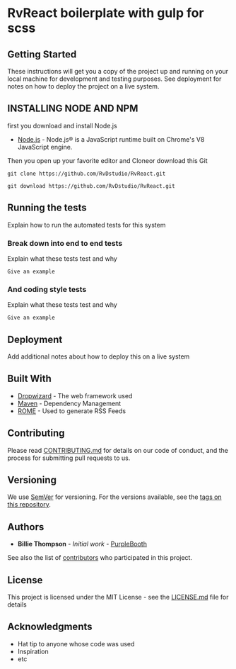 # RvReact boilerplate with gulp for scss

## Getting Started

These instructions will get you a copy of the project up and running on your local machine for development and testing purposes. See deployment for notes on how to deploy the project on a live system.

## INSTALLING NODE AND NPM
first you download and install Node.js
* [Node.js](https://nodejs.org/en/) - Node.js® is a JavaScript runtime built on Chrome's V8 JavaScript engine.

Then you open up your favorite editor and Cloneor download this Git 

```
git clone https://github.com/RvDstudio/RvReact.git 
```
```
git download https://github.com/RvDstudio/RvReact.git 
```

## Running the tests

Explain how to run the automated tests for this system

### Break down into end to end tests

Explain what these tests test and why

```
Give an example
```

### And coding style tests

Explain what these tests test and why

```
Give an example
```

## Deployment

Add additional notes about how to deploy this on a live system

## Built With

* [Dropwizard](http://www.dropwizard.io/1.0.2/docs/) - The web framework used
* [Maven](https://maven.apache.org/) - Dependency Management
* [ROME](https://rometools.github.io/rome/) - Used to generate RSS Feeds

## Contributing

Please read [CONTRIBUTING.md](https://gist.github.com/PurpleBooth/b24679402957c63ec426) for details on our code of conduct, and the process for submitting pull requests to us.

## Versioning

We use [SemVer](http://semver.org/) for versioning. For the versions available, see the [tags on this repository](https://github.com/your/project/tags). 

## Authors

* **Billie Thompson** - *Initial work* - [PurpleBooth](https://github.com/PurpleBooth)

See also the list of [contributors](https://github.com/your/project/contributors) who participated in this project.

## License

This project is licensed under the MIT License - see the [LICENSE.md](LICENSE.md) file for details

## Acknowledgments

* Hat tip to anyone whose code was used
* Inspiration
* etc
